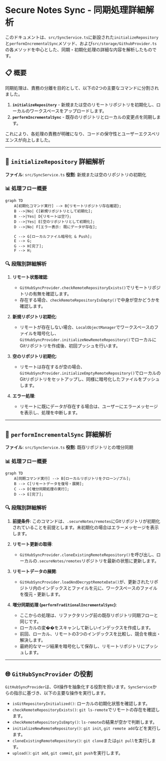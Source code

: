# Secure Notes Sync - 同期処理詳細解析

このドキュメントは、`src/SyncService.ts`に新設された`initializeRepository`と`performIncrementalSync`メソッド、および`src/storage/GithubProvider.ts`の各メソッドを中心とした、同期・初期化処理の詳細な内容を解析したものです。

## 📋 概要

同期処理は、責務の分離を目的として、以下の2つの主要なコマンドに分割されました。

1.  **`initializeRepository`** - 新規または空のリモートリポジトリを初期化し、ローカルのワークスペースをアップロードします。
2.  **`performIncrementalSync`** - 既存のリポジトリとローカルの変更点を同期します。

これにより、各処理の責務が明確になり、コードの保守性とユーザーエクスペリエンスが向上しました。

---

## 🔄 `initializeRepository` 詳細解析

**ファイル**: `src/SyncService.ts`
**役割**: 新規または空のリポジトリの初期化

### 📊 処理フロー概要

```mermaid
graph TD
    A[初期化コマンド実行] --> B{リモートリポジトリ存在確認};
    B -->|No| C[新規リポジトリとして初期化];
    B -->|Yes| D{リモートは空?};
    D -->|Yes| E[空のリポジトリとして初期化];
    D -->|No| F[エラー表示: 既にデータが存在];

    C --> G[ローカルファイル暗号化 & Push];
    E --> G;
    G --> H[完了];
    F --> H;
```

### 🔍 段階別詳細解析

1.  **リモート状態確認**:
    -   `GitHubSyncProvider.checkRemoteRepositoryExists()`でリモートリポジトリの有無を確認します。
    -   存在する場合、`checkRemoteRepositoryIsEmpty()`で中身が空かどうかを確認します。

2.  **新規リポジトリ初期化**:
    -   リモートが存在しない場合、`LocalObjectManager`でワークスペースのファイルを暗号化し、`GitHubSyncProvider.initializeNewRemoteRepository()`でローカルにGitリポジトリを作成後、初回プッシュを行います。

3.  **空のリポジトリ初期化**:
    -   リモートは存在するが空の場合、`GitHubSyncProvider.initializeEmptyRemoteRepository()`でローカルのGitリポジトリをセットアップし、同様に暗号化したファイルをプッシュします。

4.  **エラー処理**:
    -   リモートに既にデータが存在する場合は、ユーザーにエラーメッセージを表示し、処理を中断します。

---

## 🔄 `performIncrementalSync` 詳細解析

**ファイル**: `src/SyncService.ts`
**役割**: 既存リポジトリとの増分同期

### 📊 処理フロー概要

```mermaid
graph TD
    A[同期コマンド実行] --> B[ローカルリポジトリをクローン/プル];
    B --> C[リモートデータを復号・展開];
    C --> D[増分同期処理の実行];
    D --> E[完了];
```

### 🔍 段階別詳細解析

1.  **前提条件**: このコマンドは、`.secureNotes/remotes`にGitリポジトリが初期化されていることを前提とします。未初期化の場合はエラーメッセージを表示します。

2.  **リモート更新の取得**:
    -   `GitHubSyncProvider.cloneExistingRemoteRepository()`を呼び出し、ローカルの`.secureNotes/remotes`リポジトリを最新の状態に更新します。

3.  **リモートデータの展開**:
    -   `GitHubSyncProvider.loadAndDecryptRemoteData()`が、更新されたリポジトリ内のインデックスとファイルを元に、ワークスペースのファイルを復元・更新します。

4.  **増分同期処理 (`performTraditionalIncrementalSync`)**:
    -   ここからの処理は、リファクタリング前の既存リポジトリ同期フローと同じです。
    -   ローカルの変��をスキャンして新しいインデックスを作成します。
    -   前回、ローカル、リモートの3つのインデックスを比較し、競合を検出・解決します。
    -   最終的なマージ結果を暗号化して保存し、リモートリポジトリにプッシュします。

---

## 🌐 `GitHubSyncProvider` の役割

`GitHubSyncProvider`は、Git操作を抽象化する役割を担います。`SyncService`からの指示に基づき、以下の主要な操作を実行します。

-   `isGitRepositoryInitialized()`: ローカルの初期化状態を確認します。
-   `checkRemoteRepositoryExists()`: `git ls-remote`でリモートの存在を確認します。
-   `checkRemoteRepositoryIsEmpty()`: `ls-remote`の結果が空かで判断します。
-   `initializeNewRemoteRepository()`: `git init`, `git remote add`などを実行します。
-   `cloneExistingRemoteRepository()`: `git clone`または`git pull`を実行します。
-   `upload()`: `git add`, `git commit`, `git push`を実行します。
